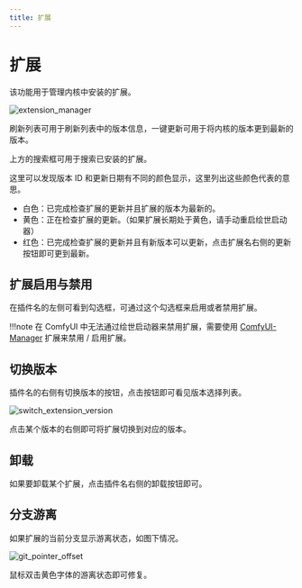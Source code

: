 ```yaml
---
title: 扩展
---
```

# 扩展
该功能用于管理内核中安装的扩展。

![extension_manager](../../assets/images/sd_launcher/version_manager/extension_manager.jpg)

刷新列表可用于刷新列表中的版本信息，一键更新可用于将内核的版本更到最新的版本。

上方的搜索框可用于搜索已安装的扩展。

这里可以发现版本 ID 和更新日期有不同的颜色显示，这里列出这些颜色代表的意思。

- 白色：已完成检查扩展的更新并且扩展的版本为最新的。
- 黄色：正在检查扩展的更新。（如果扩展长期处于黄色，请手动重启绘世启动器）
- 红色：已完成检查扩展的更新并且有新版本可以更新，点击扩展名右侧的更新按钮即可更到最新。

## 扩展启用与禁用
在插件名的左侧可看到勾选框，可通过这个勾选框来启用或者禁用扩展。

!!!note
    在 ComfyUI 中无法通过绘世启动器来禁用扩展，需要使用 [ComfyUI-Manager](https://github.com/ltdrdata/ComfyUI-Manager) 扩展来禁用 / 启用扩展。

## 切换版本
插件名的右侧有切换版本的按钮，点击按钮即可看见版本选择列表。

![switch_extension_version](../../assets/images/sd_launcher/version_manager/switch_extension_version.jpg)

点击某个版本的右侧即可将扩展切换到对应的版本。

## 卸载
如果要卸载某个扩展，点击插件名右侧的卸载按钮即可。

## 分支游离
如果扩展的当前分支显示游离状态，如图下情况。

![git_pointer_offset](../../assets/images/sd_launcher/version_manager/git_pointer_offset.jpg)

鼠标双击黄色字体的游离状态即可修复。
